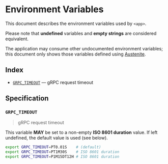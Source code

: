 # Environment Variables

This document describes the environment variables used by `<app>`.

Please note that **undefined** variables and **empty strings** are considered
equivalent.

The application may consume other undocumented environment variables; this
document only shows those variables defined using [Austenite].

[austenite]: https://github.com/ezzatron/austenite

## Index

- [`GRPC_TIMEOUT`](#GRPC_TIMEOUT) — gRPC request timeout

## Specification

### `GRPC_TIMEOUT`

> gRPC request timeout

This variable **MAY** be set to a non-empty **ISO 8601 duration** value.
If left undefined, the default value is used (see below).

```sh
export GRPC_TIMEOUT=PT0.01S    # (default)
export GRPC_TIMEOUT=PT1M30S    # ISO 8601 duration
export GRPC_TIMEOUT=P1M15DT12H # ISO 8601 duration
```

